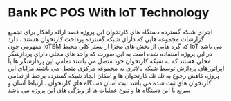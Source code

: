 # Bank PC POS With IoT Technology
اجراي شبكه گسترده دستگاه هاي كارتخوان
اين پروژه قصد ارائه راهكار براي تجميع گزارشات مجموعه هايي كه داراي شبكه گسترده پرداخت كارتخوان هستند ، دارد
مفهومي چون IoTEM كه گره هايي از بخش هاي مجزا از بستر كلي محيط IoT مي باشد در اين پروژه استفاده شده است به اين صورت كه واحد هاي محلي داراي پردازشگر محلي هستند كه به شبكه كارتخوان خود متصل مي باشند
تمامي اين پردازشگر ها يا اپراتورهاي پردازش توسط شبكه بالاتري به مجموعه مركزي متصل مي باشند
مزاياي اين پروژه كاهش رجوع به تك تك كارتخوان ها و امكان ايجاد شبكه گسترده برخط از تمامي كارتخوان هاي ثبت شده مي باشد
ثبت آسان دستگاه هاي كارنخوان ، ارتباط آسان و سريع با اين دستگاه ها و تنوع عمليات ها از ويژگي هاي اين پروژه مي باشد
